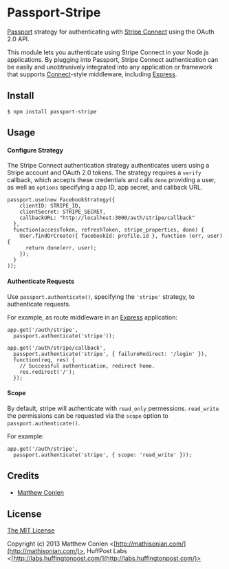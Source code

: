 # Passport-Stripe

[Passport](http://passportjs.org/) strategy for authenticating with [Stripe Connect](http://www.stripe.com/connect)
using the OAuth 2.0 API.

This module lets you authenticate using Stripe Connect in your Node.js applications.
By plugging into Passport, Stripe Connect authentication can be easily and
unobtrusively integrated into any application or framework that supports
[Connect](http://www.senchalabs.org/connect/)-style middleware, including
[Express](http://expressjs.com/).

## Install

    $ npm install passport-stripe

## Usage

#### Configure Strategy

The Stripe Connect authentication strategy authenticates users using a Stripe
account and OAuth 2.0 tokens.  The strategy requires a `verify` callback, which
accepts these credentials and calls `done` providing a user, as well as
`options` specifying a app ID, app secret, and callback URL.

    passport.use(new FacebookStrategy({
        clientID: STRIPE_ID,
        clientSecret: STRIPE_SECRET,
        callbackURL: "http://localhost:3000/auth/stripe/callback"
      },
      function(accessToken, refreshToken, stripe_properties, done) {
        User.findOrCreate({ facebookId: profile.id }, function (err, user) {
          return done(err, user);
        });
      }
    ));

#### Authenticate Requests

Use `passport.authenticate()`, specifying the `'stripe'` strategy, to
authenticate requests.

For example, as route middleware in an [Express](http://expressjs.com/)
application:

    app.get('/auth/stripe',
      passport.authenticate('stripe'));

    app.get('/auth/stripe/callback',
      passport.authenticate('stripe', { failureRedirect: '/login' }),
      function(req, res) {
        // Successful authentication, redirect home.
        res.redirect('/');
      });

#### Scope

By default, stripe will authenticate with `read_only` permessions. `read_write` the permissions can be requested
via the `scope` option to `passport.authenticate()`.

For example:

    app.get('/auth/stripe',
      passport.authenticate('stripe', { scope: 'read_write' }));

## Credits

  - [Matthew Conlen](http://github.com/mathisonian)

## License

[The MIT License](http://opensource.org/licenses/MIT)

Copyright (c) 2013 Matthew Conlen <[http://mathisonian.com/](http://mathisonian.com/)>, HuffPost Labs <[http://labs.huffingtonpost.com/](http://labs.huffingtonpost.com/)>
